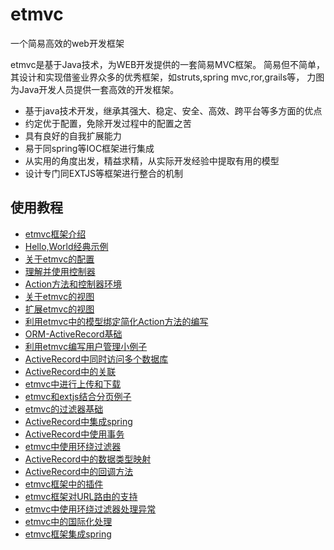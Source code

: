 # etmvc
一个简易高效的web开发框架

etmvc是基于Java技术，为WEB开发提供的一套简易MVC框架。 简易但不简单，其设计和实现借鉴业界众多的优秀框架，如struts,spring mvc,ror,grails等， 力图为Java开发人员提供一套高效的开发框架。

* 基于java技术开发，继承其强大、稳定、安全、高效、跨平台等多方面的优点
* 约定优于配置，免除开发过程中的配置之苦
* 具有良好的自我扩展能力
* 易于同spring等IOC框架进行集成
* 从实用的角度出发，精益求精，从实际开发经验中提取有用的模型
* 设计专门同EXTJS等框架进行整合的机制

## 使用教程

* [etmvc框架介绍](https://github.com/shuzheng/etmvc/blob/master/Wiki/about.md)
* [Hello,World经典示例](https://github.com/shuzheng/etmvc/blob/master/Wiki/helloworld.md)
* [关于etmvc的配置](https://github.com/shuzheng/etmvc/blob/master/Wiki/configuration.md)
* [理解并使用控制器](https://github.com/shuzheng/etmvc/blob/master/Wiki/controller.md)
* [Action方法和控制器环境](https://github.com/shuzheng/etmvc/blob/master/Wiki/action.md)
* [关于etmvc的视图](https://github.com/shuzheng/etmvc/blob/master/Wiki/view.md)
* [扩展etmvc的视图](https://github.com/shuzheng/etmvc/blob/master/Wiki/extendview.md)
* [利用etmvc中的模型绑定简化Action方法的编写](https://github.com/shuzheng/etmvc/blob/master/Wiki/binders.md)
* [ORM-ActiveRecord基础](https://github.com/shuzheng/etmvc/blob/master/Wiki/ormbase.md)
* [利用etmvc编写用户管理小例子](https://github.com/shuzheng/etmvc/blob/master/Wiki/user_admin_example.md)
* [ActiveRecord中同时访问多个数据库](https://github.com/shuzheng/etmvc/blob/master/Wiki/multi_database.md)
* [ActiveRecord中的关联](https://github.com/shuzheng/etmvc/blob/master/Wiki/relation.md)
* [etmvc中进行上传和下载](https://github.com/shuzheng/etmvc/blob/master/Wiki/upload_download.md)
* [etmvc和extjs结合分页例子](https://github.com/shuzheng/etmvc/blob/master/Wiki/pagination.md)
* [etmvc的过滤器基础](https://github.com/shuzheng/etmvc/blob/master/Wiki/filters.md)
* [ActiveRecord中集成spring](https://github.com/shuzheng/etmvc/blob/master/Wiki/activerecord_spring.md)
* [ActiveRecord中使用事务](https://github.com/shuzheng/etmvc/blob/master/Wiki/transaction.md)
* [etmvc中使用环绕过滤器](https://github.com/shuzheng/etmvc/blob/master/Wiki/aroundfilter.md)
* [ActiveRecord中的数据类型映射](https://github.com/shuzheng/etmvc/blob/master/Wiki/activerecord_datatype.md)
* [ActiveRecord中的回调方法](https://github.com/shuzheng/etmvc/blob/master/Wiki/activerecord_callback.md)
* [etmvc框架中的插件](https://github.com/shuzheng/etmvc/blob/master/Wiki/plugin.md)
* [etmvc框架对URL路由的支持](https://github.com/shuzheng/etmvc/blob/master/Wiki/route.md)
* [etmvc中使用环绕过滤器处理异常](https://github.com/shuzheng/etmvc/blob/master/Wiki/aroundfilter_exception.md)
* [etmvc中的国际化处理](https://github.com/shuzheng/etmvc/blob/master/Wiki/i18n.md)
* [etmvc框架集成spring](https://github.com/shuzheng/etmvc/blob/master/Wiki/etmvc_spring.md)
